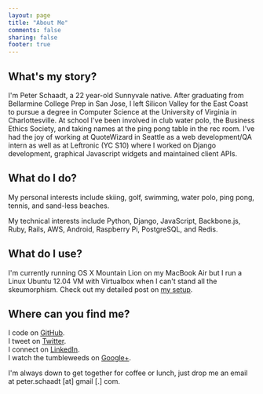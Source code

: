 ```yaml
---
layout: page
title: "About Me"
comments: false
sharing: false
footer: true
---
```


## What's my story?

I'm Peter Schaadt, a 22 year-old Sunnyvale native. After graduating from Bellarmine College Prep in San Jose, I left Silicon Valley for the East Coast to pursue a degree in Computer Science at the University of Virginia in Charlottesville. At school I've been involved in club water polo, the Business Ethics Society, and taking names at the ping pong table in the rec room. I've had the joy of working at QuoteWizard in Seattle as a web development/QA intern as well as at Leftronic (YC S10) where I worked on Django development, graphical Javascript widgets and maintained client APIs.

## What do I do?

My personal interests include skiing, golf, swimming, water polo, ping pong, tennis, and sand-less beaches.

My technical interests include Python, Django, JavaScript, Backbone.js, Ruby, Rails, AWS, Android, Raspberry Pi, PostgreSQL, and Redis.

## What do I use?

I'm currently running OS X Mountain Lion on my MacBook Air but I run a Linux Ubuntu 12.04 VM with Virtualbox when I can't stand all the skeumorphism. Check out my detailed post on [my setup](/posts/what-i-use).

## Where can you find me?

I code on [GitHub](https://github.com/peterfschaadt).  
I tweet on [Twitter](https://twitter.com/peterschaadt).  
I connect on [LinkedIn](https://www.linkedin.com/profile/view?id=93642736).  
I watch the tumbleweeds on [Google+](https://plus.google.com/106197844179274757910/posts).  

I'm always down to get together for coffee or lunch, just drop me an email at peter.schaadt [at] gmail [.] com.
